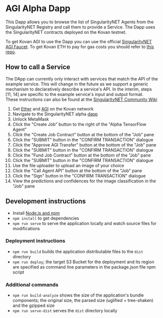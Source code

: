 # AGI Alpha Dapp

This Dapp allows you to browse the list of SingularityNET Agents from the SingularityNET Registry and call them to provide a Service.
The Dapp uses the SingularityNET contracts deployed on the Kovan testnet.

To get Kovan AGI to use the Dapp you can use the official [SingularityNET AGI Faucet](https://faucet.singularitynet.io/).
To get Kovan ETH to pay for gas costs you should refer to [this repo](https://github.com/kovan-testnet/faucet).

## How to call a Service
The DApp can currently only interact with services that match the API of the example service. This will change in the future as we support a generic mechanism to declaratively describe a service's API. In the interim, steps [11, 14] are specific to the example service's input and output format.  
These instructions can also be found at the [SingularityNET Community Wiki](https://github.com/singnet/wiki/wiki/Getting-Started-%5BAlpha%5D#calling-a-service-using-the-dapp)

1. Get [Ether](https://github.com/kovan-testnet/faucet) and [AGI](https://faucet.singularitynet.io/) on the Kovan network
2. Navigate to the SingularityNET alpha [dapp](http://alpha.singularitynet.io/)
3. Unlock MetaMask
4. Click the "Create Job" button to the right of the "Alpha TensorFlow Agent"
5. Click the "Create Job Contract" button at the bottom of the "Job" pane
6. Click the "SUBMIT" button in the "CONFIRM TRANSACTION" dialogue
7. Click the "Approve AGI Transfer" button at the bottom of the "Job" pane
8. Click the "SUBMIT" button in the "CONFIRM TRANSACTION" dialogue
9. Click the "Fund Job Contract" button at the bottom of the "Job" pane
10. Click the "SUBMIT" button in the "CONFIRM TRANSACTION" dialogue
11. Use the file uploader to upload an image of your choice
12. Click the "Call Agent API" button at the bottom of the "Job" pane
13. Click the "Sign" button in the "CONFIRM TRANSACTION" dialogue
14. View the predictions and confidences for the image classification in the "Job" pane

## Development instructions
* Install [Node.js and npm](https://nodejs.org/)
* `npm install` to get dependencies
* `npm run serve` to serve the application locally and watch source files for modifications

### Deployment instructions
* `npm run build` builds the application distributable files to the `dist` directory
* `npm run deploy`; the target S3 Bucket for the deployment and its region are specified as command line parameters in the package.json file npm script

### Additional commands
* `npm run build-analyze` shows the size of the application's bundle components; the original size, the parsed size (uglified + tree-shaken) and the gzipped size
* `npm run serve-dist` serves the `dist` directory locally
